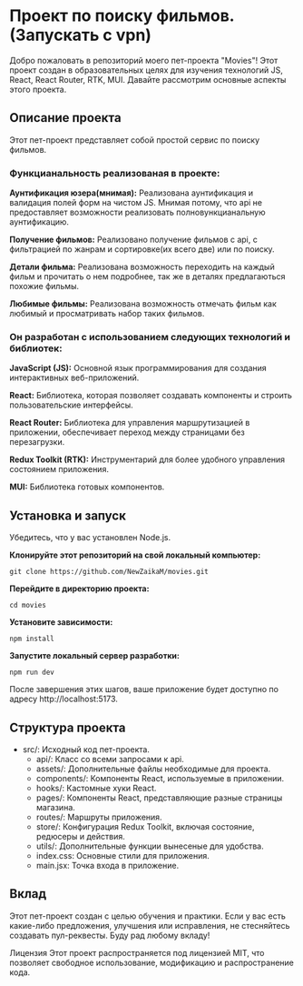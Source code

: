 # Проект по поиску фильмов.(Запускать с vpn)

Добро пожаловать в репозиторий моего пет-проекта "Movies"! Этот проект создан в образовательных целях для изучения технологий JS, React, React Router, RTK, MUI. Давайте рассмотрим основные аспекты этого проекта.

## Описание проекта
Этот пет-проект представляет собой простой cервис по поиску фильмов. 

### Функцианальность реализованая в проекте:

**Аунтификация юзера(мнимая):** Реализована аунтификация и валидация полей форм на чистом JS. Мнимая потому, что api не предоставляет возможности реализовать полновункцианальную аунтификацию.

**Получение фильмов:** Реализовано получение фильмов с api, с фильтрацией по жанрам и сортировке(их всего две) или по поиску.

**Детали фильма:** Реализована возможность переходить на каждый фильм и прочитать о нем подробнее, так же в деталях предлагаються похожие фильмы.

**Любимые фильмы:** Реализована возможность отмечать фильм как любимый и просматривать набор таких фильмов.


### Он разработан с использованием следующих технологий и библиотек:

**JavaScript (JS):** Основной язык программирования для создания интерактивных веб-приложений.

**React:** Библиотека, которая позволяет создавать компоненты и строить пользовательские интерфейсы.

**React Router:** Библиотека для управления маршрутизацией в приложении, обеспечивает переход между страницами без перезагрузки.

**Redux Toolkit (RTK):** Инструментарий для более удобного управления состоянием приложения.

**MUI:** Библиотека готовых компонентов.

## Установка и запуск
Убедитесь, что у вас установлен Node.js.

**Клонируйте этот репозиторий на свой локальный компьютер:**
```
git clone https://github.com/NewZaikaM/movies.git
```

**Перейдите в директорию проекта:**
```
cd movies
```

**Установите зависимости:**
```
npm install
```

**Запустите локальный сервер разработки:**
```
npm run dev
```

После завершения этих шагов, ваше приложение будет доступно по адресу http://localhost:5173.

## Структура проекта
- src/: Исходный код пет-проекта.
  - api/: Класс со всеми запросами к api.
  - assets/: Дополнительные файлы необходимые для проекта.
  - components/: Компоненты React, используемые в приложении.
  - hooks/: Кастомные хуки React.
  - pages/: Компоненты React, представляющие разные страницы магазина.
  - routes/: Маршруты приложения.
  - store/: Конфигурация Redux Toolkit, включая состояние, редюсеры и действия.
  - utils/: Дополнительные функции вынесеные для удобства.
  - index.css: Основные стили для приложения.
  - main.jsx: Точка входа в приложение.

## Вклад
Этот пет-проект создан с целью обучения и практики. Если у вас есть какие-либо предложения, улучшения или исправления, не стесняйтесь создавать пул-реквесты. Буду рад любому вкладу!

Лицензия
Этот проект распространяется под лицензией MIT, что позволяет свободное использование, модификацию и распространение кода.
